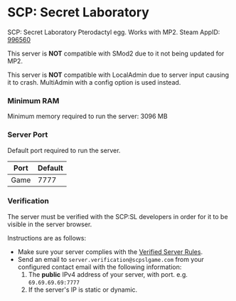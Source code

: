# SCP: Secret Laboratory
SCP: Secret Laboratory Pterodactyl egg. Works with MP2. Steam AppID: [996560](https://steamdb.info/app/996560/)

This server is **NOT** compatible with SMod2 due to it not being updated for MP2.

This server is **NOT** compatible with LocalAdmin due to server input causing it to crash. MultiAdmin with a config option is used instead.


### Minimum RAM
Minimum memory required to run the server: 3096 MB


### Server Port
Default port required to run the server.

| Port    | Default |
|---------|---------|
| Game    | 7777   |


### Verification

The server must be verified with the SCP:SL developers in order for it to be visible in the server browser.

Instructions are as follows:
* Make sure your server complies with the [Verified Server Rules](https://scpslgame.com/Verified_server_rules.pdf).
* Send an email to `server.verification@scpslgame.com` from your configured contact email with the following information:
  1. The **public** IPv4 address of your server, with port. e.g. `69.69.69.69:7777`
  2. If the server's IP is static or dynamic.
